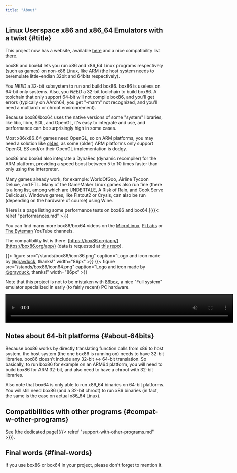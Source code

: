 ```yaml
---
title: "About"
---
```


## Linux Userspace x86 and x86_64 Emulators with a twist {#title}

This project now has a website, available [here](https://box86.org) and a nice compatibility list
[there](https://box86.org/app/).

box86 and box64 lets you run x86 and x86_64 Linux programs respectively (such as games) on non-x86 Linux, like ARM (the host system
needs to be/emulate little-endian 32bit and 64bits respectively).

You *NEED* a 32-bit subsystem to run and build box86. box86 is useless on 64-bit only systems. Also, you *NEED* a
32-bit toolchain to build box86. A toolchain that only support 64-bit will not compile box86, and you'll get errors
(typically on AArch64, you get "-marm" not recognized, and you'll need a multiarch or chroot environnement).

Because box86/box64 uses the native versions of some "system" libraries, like libc, libm, SDL, and OpenGL, it's easy to
integrate and use, and performance can be surprisingly high in some cases.

Most x86/x86_64 games need OpenGL, so on ARM platforms, you may need a solution like
[gl4es](https://github.com/ptitSeb/gl4es), as some (older) ARM platforms only support OpenGL ES and/or their OpenGL
implementation is dodgy.

box86 and box64 also integrate a DynaRec (dynamic recompiler) for the ARM platform, providing a speed boost between 5
to 10 times faster than only using the interpreter.

Many games already work, for example: WorldOfGoo, Airline Tycoon Deluxe, and FTL. Many of the GameMaker Linux games
also run fine (there is a long list, among which are UNDERTALE, A Risk of Rain, and Cook Serve Delicious).
Windows games, like Flatout2 or Crysis, can also be run (depending on the hardware of course) using Wine.

[Here is a page listing some performance tests on box86 and box64.]({{< relref "performances.md" >}})

You can find many more box86/box64 videos on the
[MicroLinux](https://www.youtube.com/channel/UCwFQAEj1lp3out4n7BeBatQ),
[Pi Labs](https://www.youtube.com/channel/UCgfQjdc5RceRlTGfuthBs7g) or
[The Byteman](https://www.youtube.com/channel/UCEr8lpIJ3B5Ctc5BvcOHSnA) YouTube channels.

The compatibility list is there: [https://box86.org/app/](https://box86.org/app/)
(data is requested at [this repo](https://github.com/ptitSeb/box86-compatibility-list/issues)).

{{< figure src="/stands/box86/icon86.png" caption="Logo and icon made by [@grayduck](https://github.com/grayduck), thanks!" width="86px" >}}
{{< figure src="/stands/box86/icon64.png" caption="Logo and icon made by [@grayduck](https://github.com/grayduck), thanks!" width="86px" >}}

Note that this project is not to be mistaken with [86box](https://github.com/86Box/86Box), a nice "Full system"
emulator specialized in early (to fairly recent) PC hardware.

<!-- In-place HTML -->
<video width="720" height="90" controls>
	<source src="https://video.fosdem.org/2022/stands/box86/box86_video1.mp4" type="video/mp4">
	<source src="https://video.fosdem.org/2022/stands/box86/box86_video1.webm" type="video/webm">
	Your browser does not support the video tag.
</video>

## Notes about 64-bit platforms {#about-64bits}

Because box86 works by directly translating function calls from x86 to host system, the host system (the one box86 is
running on) needs to have 32-bit libraries. box86 doesn't include any 32-bit <-> 64-bit translation. So basically, to
run box86 for example on an ARM64 platform, you will need to build box86 for ARM 32-bit, and also need to have a
chroot with 32-bit libraries.

Also note that box64 is only able to run x86_64 binaries on 64-bit platforms. You will still need box86 (and a 32-bit
chroot) to run x86 binaries (in fact, the same is the case on actual x86_64 Linux).

## Compatibilities with other programs {#compat-w-other-programs}

See [the dedicated page]({{< relref "support-with-other-programs.md" >}}).

## Final words {#final-words}

If you use box86 or box64 in your project, please don't forget to mention it.
